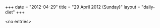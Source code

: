 +++
date = "2012-04-29"
title = "29 April 2012 (Sunday)"
layout = "daily-diet"
+++


\<no entries\>


